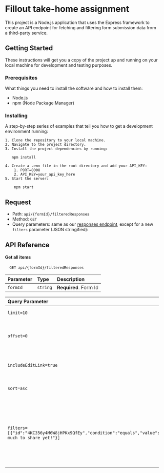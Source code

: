 
# Fillout take-home assignment

This project is a Node.js application that uses the Express framework to create an API endpoint for fetching and filtering form submission data from a third-party service.

## Getting Started
These instructions will get you a copy of the project up and running on your local machine for development and testing purposes.
### Prerequisites
What things you need to install the software and how to install them:

- Node.js
- npm (Node Package Manager)
### Installing
A step-by-step series of examples that tell you how to get a development environment running:

    1. Clone the repository to your local machine.
    2. Navigate to the project directory.
    3. Install the project dependencies by running:
       
       npm install

    4. Create a .env file in the root directory and add your API_KEY:
        1. PORT=8008
        2. API_KEY=your_api_key_here
    5. Start the server:
    
        npm start
    


## Request
- Path: `api/{formId}/filteredResponses`
- Method: `GET`
- Query parameters: same as our [responses endpoint](https://www.fillout.com/help/fillout-rest-api#d8b24260dddd4aaa955f85e54f4ddb4d), except for a new `filters` parameter (JSON stringified):


## API Reference

#### Get all items

```http
  GET api/{formId}/filteredResponses
```

| Parameter | Type     | Description                |
| :-------- | :------- | :------------------------- |
| `formId` | `string` | **Required**. Form Id |


| Query Parameter | Type     | Description                       |
| :-------- | :------- | :-------------------------------- |
| `limit=10`      | `string` | **Optional**. Limits the number of responses to return to 10 |
| `offset=0`      | `string` | **Optional**. Used for pagination, indicating the starting point for the query results. '0' means starting from the first result |
| `includeEditLink=true`      | `string` | **Optional**. Suggests that the response should include edit links for the filtered responses. |
| `sort=asc`      | `string` | **Optional**. Indicates the sorting order of the results should be ascending |
| `filters=[{"id":"4KC356y4M6W8jHPKx9QfEy","condition":"equals","value":"Nothing much to share yet!"}]`      | `string` | **Optional**. A JSON-encoded array of filter objects. Each object specifies a field to filter by, with properties like id, condition, and value. This filter will only return responses where the field with ID 4KC356y4M6W8jHPKx9QfEy equals the string "Nothing much to share yet!". |

